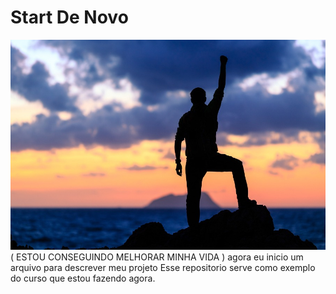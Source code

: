 # Start De Novo

![](././sucesso.jpg) ( ESTOU CONSEGUINDO MELHORAR MINHA VIDA )
agora eu inicio um arquivo para descrever meu projeto
Esse repositorio serve como exemplo do curso que estou fazendo agora.
